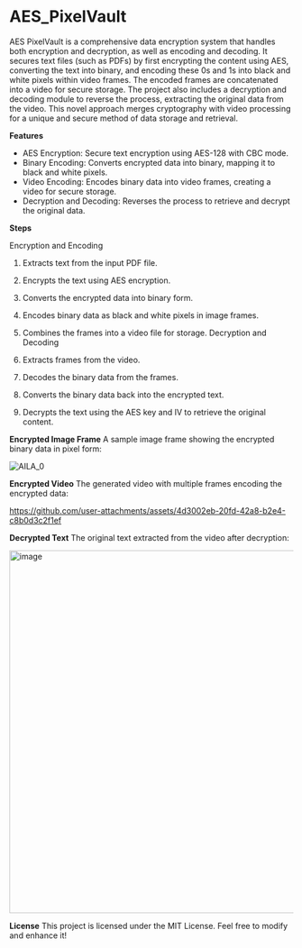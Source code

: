 # **AES_PixelVault**

AES PixelVault is a comprehensive data encryption system that handles both encryption and decryption, as well as encoding and decoding. It secures text files (such as PDFs) by first encrypting the content using AES, converting the text into binary, and encoding these 0s and 1s into black and white pixels within video frames. The encoded frames are concatenated into a video for secure storage. The project also includes a decryption and decoding module to reverse the process, extracting the original data from the video. This novel approach merges cryptography with video processing for a unique and secure method of data storage and retrieval.

**Features**
* AES Encryption: Secure text encryption using AES-128 with CBC mode.
* Binary Encoding: Converts encrypted data into binary, mapping it to black and white pixels.
* Video Encoding: Encodes binary data into video frames, creating a video for secure storage.
* Decryption and Decoding: Reverses the process to retrieve and decrypt the original data.


**Steps**

Encryption and Encoding

1. Extracts text from the input PDF file.
2. Encrypts the text using AES encryption.
3. Converts the encrypted data into binary form.
4. Encodes binary data as black and white pixels in image frames.
5. Combines the frames into a video file for storage.
Decryption and Decoding

1. Extracts frames from the video.
2. Decodes the binary data from the frames.
3. Converts the binary data back into the encrypted text.
4. Decrypts the text using the AES key and IV to retrieve the original content.


**Encrypted Image Frame**
A sample image frame showing the encrypted binary data in pixel form:

![AILA_0](https://github.com/user-attachments/assets/99d491d4-1d8d-4ffa-99ec-2feb57f043f1)


**Encrypted Video**
The generated video with multiple frames encoding the encrypted data:

https://github.com/user-attachments/assets/4d3002eb-20fd-42a8-b2e4-c8b0d3c2f1ef


**Decrypted Text**
The original text extracted from the video after decryption:

<img width="644" alt="image" src="https://github.com/user-attachments/assets/e265aec7-74b1-4bc6-b454-b1352775b35f">

**License**
This project is licensed under the MIT License. Feel free to modify and enhance it!





